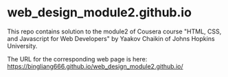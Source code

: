 # web_design_module2.github.io
This repo contains solution to the module2 of Cousera course "HTML, CSS, and Javascript for Web Developers" by Yaakov Chaikin of Johns Hopkins University.

The URL for the corresponding web page is here: https://bingliang666.github.io/web_design_module2.github.io/
